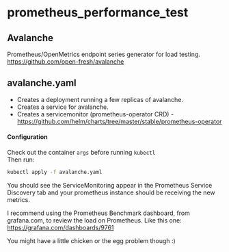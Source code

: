 # prometheus_performance_test

## Avalanche
Prometheus/OpenMetrics endpoint series generator for load testing.  
https://github.com/open-fresh/avalanche

## avalanche.yaml

*  Creates a deployment running a few replicas of avalanche.  
*  Creates a service for avalanche.  
*  Creates a servicemonitor (prometheus-operator CRD) - https://github.com/helm/charts/tree/master/stable/prometheus-operator

#### Configuration
Check out the container `args` before running `kubectl`  
Then run: 

```bash
kubectl apply -f avalanche.yaml
```

You should see the ServiceMonitoring appear in the Prometheus Service Discovery tab and your prometheus instance should be receiving the new metrics.

I recommend using the Prometheus Benchmark dashboard, from grafana.com, to review the load on Prometheus.  Like this one: https://grafana.com/dashboards/9761  

You might have a little chicken or the egg problem though :)
  
